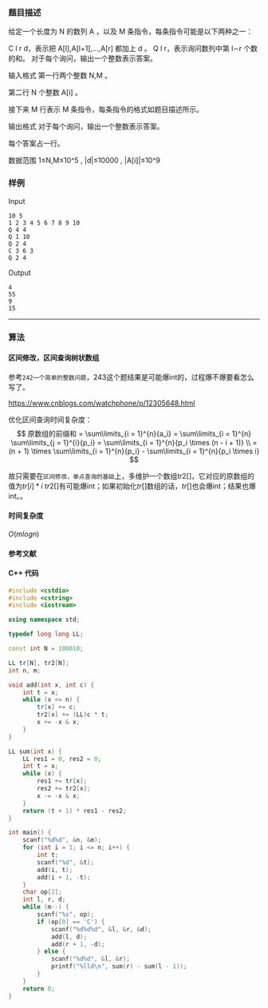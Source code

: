 ### 题目描述

给定一个长度为  N  的数列  A ，以及  M  条指令，每条指令可能是以下两种之一：

C l r d，表示把  A[l],A[l+1],…,A[r]  都加上  d 。
Q l r，表示询问数列中第  l∼r  个数的和。
对于每个询问，输出一个整数表示答案。

输入格式
第一行两个整数  N,M 。

第二行  N  个整数  A[i] 。

接下来  M  行表示  M  条指令，每条指令的格式如题目描述所示。

输出格式
对于每个询问，输出一个整数表示答案。

每个答案占一行。

数据范围
1≤N,M≤10^5 ,
|d|≤10000 ,
|A[i]|≤10^9 

### 样例

Input

```
10 5
1 2 3 4 5 6 7 8 9 10
Q 4 4
Q 1 10
Q 2 4
C 3 6 3
Q 2 4
```

Output

```
4
55
9
15
```

----------

### 算法
#### 区间修改，区间查询树状数组

参考`242一个简单的整数问题`，243这个题结果是可能爆int的，过程爆不爆要看怎么写了。

https://www.cnblogs.com/watchphone/p/12305648.html

优化区间查询时间复杂度：
$$
原数组的前缀和 = 
\sum\limits_{i = 1}^{n}{a_i}
= \sum\limits_{i = 1}^{n} \sum\limits_{j = 1}^{i}{p_i}
= \sum\limits_{i = 1}^{n}{p_i \times (n - i + 1)} \\
= (n + 1) \times \sum\limits_{i = 1}^{n}{p_i} - \sum\limits_{i = 1}^{n}{p_i \times i}
$$

故只需要在`区间修改，单点查询的基础`上，多维护一个数组$tr2[]$，它对应的原数组的值为$tr[i] * i$
$tr2[]$有可能爆int；如果初始化$tr[]$数组的话，$tr[]$也会爆int；结果也爆int。。

#### 时间复杂度

$O(mlogn)$

#### 参考文献

#### C++ 代码

``` cpp
#include <cstdio>
#include <cstring>
#include <iostream>

using namespace std;

typedef long long LL;

const int N = 100010;

LL tr[N], tr2[N];
int n, m;

void add(int x, int c) {
    int t = x;
    while (x <= n) {
        tr[x] += c;
        tr2[x] += (LL)c * t;
        x += -x & x;
    }
}

LL sum(int x) {
    LL res1 = 0, res2 = 0;
    int t = x;
    while (x) {
        res1 += tr[x];
        res2 += tr2[x];
        x -= -x & x;
    }
    return (t + 1) * res1 - res2;
}

int main() {
    scanf("%d%d", &n, &m);
    for (int i = 1; i <= n; i++) {
        int t;
        scanf("%d", &t);
        add(i, t);
        add(i + 1, -t);
    }
    char op[2];
    int l, r, d;
    while (m--) {
        scanf("%s", op);
        if (op[0] == 'C') {
            scanf("%d%d%d", &l, &r, &d);
            add(l, d);
            add(r + 1, -d);
        } else {
            scanf("%d%d", &l, &r);
            printf("%lld\n", sum(r) - sum(l - 1));
        }
    }
    return 0;
}
```